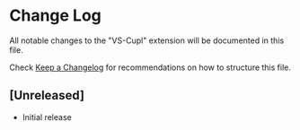 # Change Log

All notable changes to the "VS-Cupl" extension will be documented in this file.

Check [Keep a Changelog](http://keepachangelog.com/) for recommendations on how to structure this file.

## [Unreleased]

- Initial release